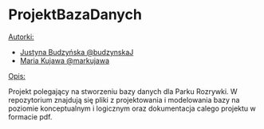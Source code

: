 # ProjektBazaDanych


<ins>Autorki:</ins>

- [Justyna Budzyńska @budzynskaJ](https://github.com/budzynskaJ)
- [Maria Kujawa @markujawa](https://github.com/markujawa)

<ins>Opis:</ins>

Projekt polegający na stworzeniu bazy danych dla Parku Rozrywki.
W repozytorium znajdują się pliki z projektowania i modelowania bazy na poziomie konceptualnym i logicznym oraz dokumentacja calego projektu w formacie pdf.
